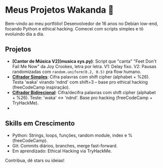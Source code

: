 # Meus Projetos Wakanda 🚀

Bem-vindo ao meu portfólio! Desenvolvedor de 16 anos no Debian low-end, focando Python e ethical hacking. Comecei com scripts simples e tô evoluindo dia a dia.

## Projetos
- **[Cantor de Música V2](musica sys.py)**: Script que "canta" "Feet Don't Fail Me Now" da Joy Crookes, letra por letra. V1: Delay fixo. V2: Pausas randomizadas com `random.uniform(0.2, 0.5)` pra flow humano.
- **[Cifrador Simples](cifrador_simples.py)**: Cifra palavras com shift cipher (alphabet + %26). Testa 'waka' virando 'ndnd' com shift=3 – base pro ethical hacking (freeCodeCamp inspiração).
- **[Cifrador Bidirecional](cifrador_simples.py)**: Cifra/decifra palavras com shift cipher (alphabet + %26). Teste: 'waka' <-> 'ndnd'. Base pro hacking (freeCodeCamp + TryHackMe).
- 
## Skills em Crescimento
- Python: Strings, loops, funções, random module, index e % (freeCodeCamp).
- Git: Commits diários, branches, merge fast-forward.
- Em aprendizado: Ethical Hacking via TryHackMe.

Contribua, dê stars ou ideias!
